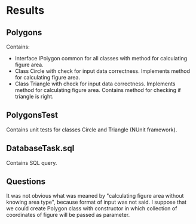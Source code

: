 # Results
## Polygons
Contains:
* Interface IPolygon common for all classes with method for calculating figure area.
* Class Circle with check for input data correctness. Implements method for calculating figure area.  
* Class Triangle with check for input data correctness. Implements method for calculating figure area. Contains method for checking if triangle is right. 
## PolygonsTest
Contains unit tests for classes Circle and Triangle (NUnit framework). 
## DatabaseTask.sql
Contains SQL query.

## Questions
It was not obvious what was meaned by "calculating figure area without knowing area type", because format of input was not said. I suppose that we could create Polygon class with constructor in which collection of coordinates of figure will be passed as parameter. 
